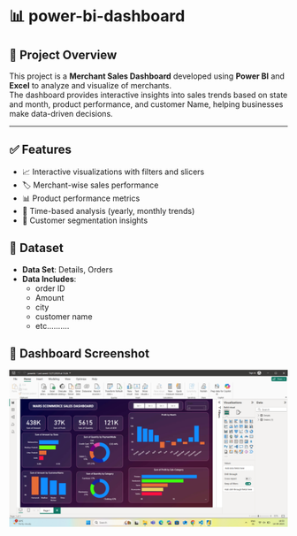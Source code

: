 # 📊 power-bi-dashboard

## 🚀 Project Overview
This project is a **Merchant Sales Dashboard** developed using **Power BI** and **Excel** to analyze and visualize of merchants.  
The dashboard provides interactive insights into sales trends based on state and month, product performance, and customer Name, helping businesses make data-driven decisions.

---

## ✅ Features
- 📈 Interactive visualizations with filters and slicers
- 🏷️ Merchant-wise sales performance
- 📊 Product performance metrics
- 📅 Time-based analysis (yearly, monthly trends)
- 🔎 Customer segmentation insights


## 📁 Dataset
- **Data Set**: Details, Orders
- **Data Includes**:  
    - order ID  
    - Amount
    - city  
    - customer name
    - etc.......... 



## 📸 Dashboard Screenshot

![Power BI Dashboard](https://github.com/Rajarahulkr/power-bi-dashboard/blob/main/Screenshot%202025-09-14%20185107.png)


   





